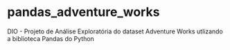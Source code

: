 # pandas_adventure_works
DIO - Projeto de Análise Exploratória do dataset Adventure Works utlizando a biblioteca Pandas do Python

